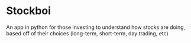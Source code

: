 # Stockboi
An app in python for those investing to understand how stocks are doing, based off of their choices (long-term, short-term, day trading, etc)
